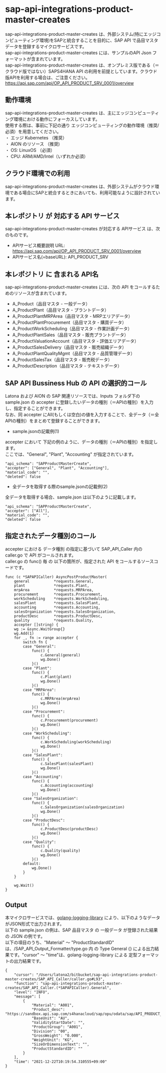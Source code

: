 # sap-api-integrations-product-master-creates  
sap-api-integrations-product-master-creates は、外部システム(特にエッジコンピューティング環境)をSAPと統合することを目的に、SAP API で品目マスタデータを登録するマイクロサービスです。  
sap-api-integrations-product-master-creates には、サンプルのAPI Json フォーマットが含まれています。  
sap-api-integrations-product-master-creates は、オンプレミス版である（＝クラウド版ではない）SAPS4HANA API の利用を前提としています。クラウド版APIを利用する場合は、ご注意ください。  
https://api.sap.com/api/OP_API_PRODUCT_SRV_0001/overview  

## 動作環境  
sap-api-integrations-product-master-creates は、主にエッジコンピューティング環境における動作にフォーカスしています。  
使用する際は、事前に下記の通り エッジコンピューティングの動作環境（推奨/必須）を用意してください。  
・ エッジ Kubernetes （推奨）   
・ AION のリソース （推奨)   
・ OS: LinuxOS （必須）   
・ CPU: ARM/AMD/Intel（いずれか必須）  

## クラウド環境での利用
sap-api-integrations-product-master-creates は、外部システムがクラウド環境である場合にSAPと統合するときにおいても、利用可能なように設計されています。


## 本レポジトリ が 対応する API サービス
sap-api-integrations-product-master-creates が対応する APIサービス は、次のものです。

* APIサービス概要説明 URL: https://api.sap.com/api/OP_API_PRODUCT_SRV_0001/overview  
* APIサービス名(=baseURL): API_PRODUCT_SRV

## 本レポジトリ に 含まれる API名
sap-api-integrations-product-master-creates には、次の API をコールするためのリソースが含まれています。  

* A_Product（品目マスタ - 一般データ）
* A_ProductPlant（品目マスタ - プラントデータ）
* A_ProductPlantMRPArea（品目マスタ - MRPエリアデータ）
* A_ProductPlantProcurement（品目マスタ - 購買データ）
* A_ProductWorkScheduling（品目マスタ - 作業計画データ）
* A_ProductPlantSales（品目マスタ - 販売プラントデータ）
* A_ProductValuationAccount（品目マスタ - 評価エリアデータ）
* A_ProductSalesDelivery（品目マスタ - 販売組織データ）
* A_ProductPlantQualityMgmt（品目マスタ - 品質管理データ）
* A_ProductSalesTax（品目マスタ - 販売税データ）
* A_ProductDescription（品目マスタ - テキストデータ）  

## SAP API Bussiness Hub の API の選択的コール

Latona および AION の SAP 関連リソースでは、Inputs フォルダ下の sample.json の accepter に登録したいデータの種別（＝APIの種別）を入力し、指定することができます。  
なお、同 accepter にAll(もしくは空白)の値を入力することで、全データ（＝全APIの種別）をまとめて登録することができます。  

* sample.jsonの記載例(1)  

accepter において 下記の例のように、データの種別（＝APIの種別）を指定します。  
ここでは、"General", "Plant", "Accounting" が指定されています。    
  
```
"api_schema": "SAPProductMasterCreate",
"accepter": ["General", "Plant", "Accounting"],
"material_code": "",
"deleted": false
```
  
* 全データを取得する際のsample.jsonの記載例(2)  

全データを取得する場合、sample.json は以下のように記載します。  

```
"api_schema": "SAPProductMasterCreate",
"accepter": ["All"],
"material_code": "",
"deleted": false
```
## 指定されたデータ種別のコール

accepter における データ種別 の指定に基づいて SAP_API_Caller 内の caller.go で API がコールされます。  
caller.go の func() 毎 の 以下の箇所が、指定された API をコールするソースコードです。  

```
func (c *SAPAPICaller) AsyncPostProductMaster(
	general           *requests.General,
	plant             *requests.Plant,
	mrpArea           *requests.MRPArea,
	procurement       *requests.Procurement,
    workScheduling    *requests.WorkScheduling,
	salesPlant        *requests.SalesPlant,
	accounting        *requests.Accounting,
	salesOrganization *requests.SalesOrganization,
	productDesc       *requests.ProductDesc,
	quality           *requests.Quality,
	accepter []string) {
	wg := &sync.WaitGroup{}
	wg.Add(1)
	for _, fn := range accepter {
		switch fn {
		case "General":
			func() {
				c.General(general)
				wg.Done()
			}()
		case "Plant":
			func() {
				c.Plant(plant)
				wg.Done()
			}()
		case "MRPArea":
			func() {
				c.MRPArea(mrpArea)
				wg.Done()
			}()
		case "Procurement":
		 	func() {
		 		c.Procurement(procurement)
		 		wg.Done()
		 	}()
		case "WorkScheduling":
			func() {
		 		c.WorkScheduling(workScheduling)
		 		wg.Done()
			}()
		case "SalesPlant":
		 	func() {
		 		c.SalesPlant(salesPlant)
		 		wg.Done()
		 	}()
		case "Accounting":
		 	func() {
		 		c.Accounting(accounting)
		 		wg.Done()
			}()
		case "SalesOrganization":
		 	func() {
		 		c.SalesOrganization(salesOrganization)
		 		wg.Done()
			}()
		case "ProductDesc":
		 	func() {
		 		c.ProductDesc(productDesc)
		 		wg.Done()
		 	}()
		case "Quality":
		 	func() {
		 		c.Quality(quality)
		 		wg.Done()
		 	}()
		default:
			wg.Done()
		}
	}

	wg.Wait()
}
```

## Output  
本マイクロサービスでは、[golang-logging-library](https://github.com/latonaio/golang-logging-library) により、以下のようなデータがJSON形式で出力されます。  
以下の sample.json の例は、SAP 品目マスタ の 一般データ が登録された結果の JSON の例です。  
以下の項目のうち、"Material" ～ "ProductStandardID" は、/SAP_API_Output_Formatter/type.go 内 の Type General {} による出力結果です。"cursor" ～ "time"は、golang-logging-library による 定型フォーマットの出力結果です。  

```
{
	"cursor": "/Users/latona2/bitbucket/sap-api-integrations-product-master-creates/SAP_API_Caller/caller.go#L93",
	"function": "sap-api-integrations-product-master-creates/SAP_API_Caller.(*SAPAPICaller).General",
	"level": "INFO",
	"message": [
		{
			"Material": "A001",
			"Product_desc": "https://sandbox.api.sap.com/s4hanacloud/sap/opu/odata/sap/API_PRODUCT_SRV/A_Product('A001')/to_Description",
			"BaseUnit": "AU",
			"ValidityStartDate": "",
			"ProductGroup": "A001",
			"Division": "00",
			"GrossWeight": "0.000",
			"WeightUnit": "KG",
			"SizeOrDimensionText": "",
			"ProductStandardID": ""
		}
	],
	"time": "2021-12-22T10:19:54.310555+09:00"
}
```
